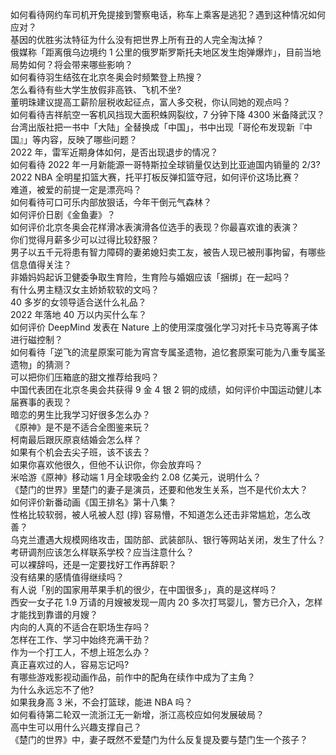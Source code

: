 如何看待网约车司机开免提接到警察电话，称车上乘客是逃犯？遇到这种情况如何应对？  
基因的优胜劣汰特征为什么没有把世界上所有丑的人完全淘汰掉？  
俄媒称「距离俄乌边境约 1 公里的俄罗斯罗斯托夫地区发生炮弹爆炸」，目前当地局势如何？将会带来哪些影响？  
如何看待羽生结弦在北京冬奥会时频繁登上热搜？  
怎么看待有些大学生放假非高铁、飞机不坐?  
董明珠建议提高工薪阶层税收起征点，富人多交税，你认同她的观点吗？  
如何看待吉祥航空一客机风挡现大面积蛛网裂纹，7 分钟下降 4300 米备降武汉？  
台湾出版社把一书中「大陆」全替换成「中国」，书中出现「哥伦布发现新『中国』」等内容，反映了哪些问题？  
2022 年，雷军近期身体如何，是否出现退步的情况？  
如何看待 2022 年一月新能源一哥特斯拉全球销量仅达到比亚迪国内销量的 2/3?  
2022 NBA 全明星扣篮大赛，托平打板反弹扣篮夺冠，如何评价这场比赛？  
难道，被爱的前提一定是漂亮吗？  
如何看待可口可乐内部放狠话，今年干倒元气森林？  
如何评价日剧《金鱼妻》？  
如何评价北京冬奥会花样滑冰表演滑各位选手的表现？你最喜欢谁的表演？  
你们觉得月薪多少可以过得比较舒服？  
男子以五千元将患有智力障碍的妻弟媳妇卖工友，被告人现已被刑事拘留，有哪些信息值得关注？  
非婚妈妈起诉卫健委争取生育险，生育险与婚姻应该「捆绑」在一起吗？  
有什么男主糙汉女主娇娇软软的文吗？  
40 多岁的女领导适合送什么礼品？  
2022 年落地 40 万以内买什么车？  
如何评价 DeepMind 发表在 Nature 上的使用深度强化学习对托卡马克等离子体进行磁控制？  
如何看待「逆飞的流星原案可能为宵宫专属圣遗物，追忆套原案可能为八重专属圣遗物」的猜测？  
可以把你们压箱底的甜文推荐给我吗？  
中国代表团在北京冬奥会共获得 9 金 4 银 2 铜的成绩，如何评价中国运动健儿本届赛事的表现？  
暗恋的男生比我学习好很多怎么办？  
《原神》是不是不适合全图鉴来玩？  
柯南最后跟灰原哀结婚会怎么样？  
如果有个机会去尖子班，该不该去？  
如果你喜欢他很久，但他不认识你，你会放弃吗？  
米哈游《原神》移动端 1 月全球吸金约 2.08 亿美元，说明什么？  
《楚门的世界》里楚门的妻子是演员，还要和他发生关系，岂不是代价太大？  
如何评价新番动画《国王排名》第十八集？  
性格比较软弱，被人吼被人怼 (㨃) 容易懵，不知道怎么还击非常尴尬，怎么改善？  
乌克兰遭遇大规模网络攻击，国防部、武装部队、银行等网站关闭，发生了什么？  
考研调剂应该怎么样联系学校？应当注意什么？  
可以裸辞吗，还是一定要找好工作再辞职？  
没有结果的感情值得继续吗？  
有人说「别的国家用苹果手机的很少，在中国很多」，真的是这样吗？  
西安一女子花 1.9 万请的月嫂被发现一周内 20 多次打骂婴儿，警方已介入，怎样才能找到靠谱的月嫂？  
内向的人真的不适合在职场生存吗？  
怎样在工作、学习中始终充满干劲？  
作为一个打工人，不想上班怎么办？  
真正喜欢过的人，容易忘记吗?  
有哪些游戏影视动画作品，前作中的配角在续作中成为了主角？  
为什么永远忘不了他?  
如果我身高 3 米，不会打篮球，能进 NBA 吗？  
如何看待第二轮双一流浙江无一新增，浙江高校应如何发展破局？  
高中生可以用什么兴趣支撑自己？  
《楚门的世界》中，妻子既然不爱楚门为什么反复提及要与楚门生一个孩子？  
